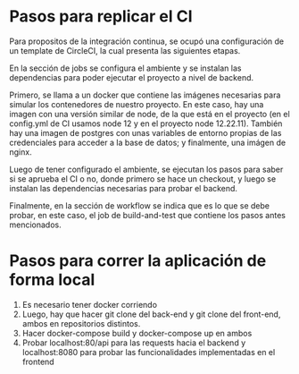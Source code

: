 # Pasos para replicar el CI

Para propositos de la integración continua, se ocupó una configuración de un template de CircleCI, la cual presenta las siguientes etapas.

En la sección de jobs se configura el ambiente y se instalan las dependencias para poder ejecutar el proyecto a nivel de backend.

Primero, se llama a un docker que contiene las imágenes necesarias para simular los contenedores de nuestro proyecto. En este caso, hay una imagen con una versión similar de node, de la que está en el proyecto (en el config.yml de CI usamos node 12 y en el proyecto node 12.22.11). También hay una imagen de postgres con unas variables de entorno propias de las credenciales para acceder a la base de datos; y finalmente, una imágen de nginx.

 Luego de tener configurado el ambiente, se ejecutan los pasos para saber si se aprueba el CI o no, donde primero se hace un checkout, y luego se instalan las dependencias necesarias para probar el backend.

Finalmente, en la sección de workflow se indica que es lo que se debe probar, en este caso, el job de build-and-test que contiene los pasos antes mencionados.


# Pasos para correr la aplicación de forma local


1. Es necesario tener docker corriendo
2. Luego, hay que hacer git clone del back-end y git clone del front-end, ambos en repositorios distintos.
3. Hacer docker-compose build y docker-compose up en ambos
4. Probar localhost:80/api para las requests hacia el backend y localhost:8080 para probar las funcionalidades implementadas en el frontend
